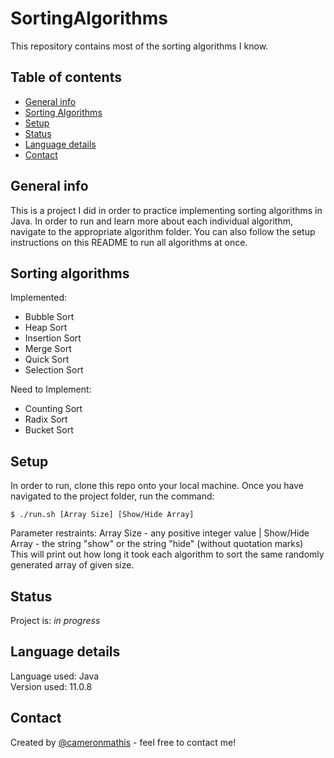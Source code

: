 # SortingAlgorithms
This repository contains most of the sorting algorithms I know.

## Table of contents
* [General info](#general-info)
* [Sorting Algorithms](#Sorting-algorithms)
* [Setup](#setup)
* [Status](#status)
* [Language details](#Language-details)
* [Contact](#contact)

## General info
This is a project I did in order to practice implementing sorting algorithms in Java. In order to run and learn more about each individual algorithm, navigate to the appropriate algorithm folder. You can also follow the setup instructions on this README to run all algorithms at once.

## Sorting algorithms
Implemented:
* Bubble Sort
* Heap Sort
* Insertion Sort
* Merge Sort
* Quick Sort
* Selection Sort

Need to Implement:
* Counting Sort
* Radix Sort
* Bucket Sort

## Setup
In order to run, clone this repo onto your local machine. Once you have navigated to the project folder, run the command:

	$ ./run.sh [Array Size] [Show/Hide Array]

Parameter restraints: Array Size - any positive integer value | Show/Hide Array - the string "show" or the string "hide" (without quotation marks) </br>
This will print out how long it took each algorithm to sort the same randomly generated array of given size.

## Status
Project is: _in progress_

## Language details
Language used: Java </br>
Version used: 11.0.8

## Contact
Created by [@cameronmathis](https://github.com/cameronmathis/) - feel free to contact me!
